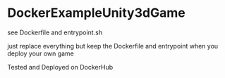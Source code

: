 # DockerExampleUnity3dGame

see Dockerfile and entrypoint.sh 

just replace everything but keep the Dockerfile and entrypoint when you deploy your own game

Tested and Deployed on DockerHub
